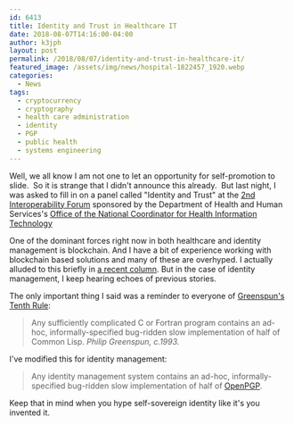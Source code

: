 ```yaml
---
id: 6413
title: Identity and Trust in Healthcare IT
date: 2018-08-07T14:16:00-04:00
author: k3jph
layout: post
permalink: /2018/08/07/identity-and-trust-in-healthcare-it/
featured_image: /assets/img/news/hospital-1822457_1920.webp
categories:
  - News
tags:
  - cryptocurrency
  - cryptography
  - health care administration
  - identity
  - PGP
  - public health
  - systems engineering
---
```

Well, we all know I am not one to let an opportunity for self-promotion
to slide.  So it is strange that I didn't announce this already. 
But last night, I was asked to fill in on a panel called "Identity
and Trust" at the [2nd Interoperability
Forum](https://www.healthit.gov/news/events/oncs-2nd-interoperability-forum)
sponsored by the Department of Health and Human Services's [Office of the National
Coordinator for Health Information Technology](https://www.healthit.gov/)

One of the dominant forces right now in both healthcare and identity
management is blockchain. And I have a bit of experience working
with blockchain based solutions and many of these are overhyped. I
actually alluded to this briefly in [a recent
column](/2018/02/19/data-science-overhype/). But
in the case of identity management, I keep hearing echoes of previous
stories.

The only important thing I said was a reminder to everyone of [Greenspun's
Tenth Rule](http://philip.greenspun.com/bboard/q-and-a-fetch-msg?msg_id=000tgU):

> Any sufficiently complicated C or Fortran program contains an
ad-hoc, informally-specified bug-ridden slow implementation of half
of Common Lisp. <cite>Philip Greenspun, c.1993.</cite>

I've modified this for identity management:

> Any identity management system contains an ad-hoc, informally-specified
bug-ridden slow implementation of half of
[OpenPGP](https://www.ietf.org/rfc/rfc4880.txt).

Keep that in mind when you hype self-sovereign identity like it's
you invented it.
